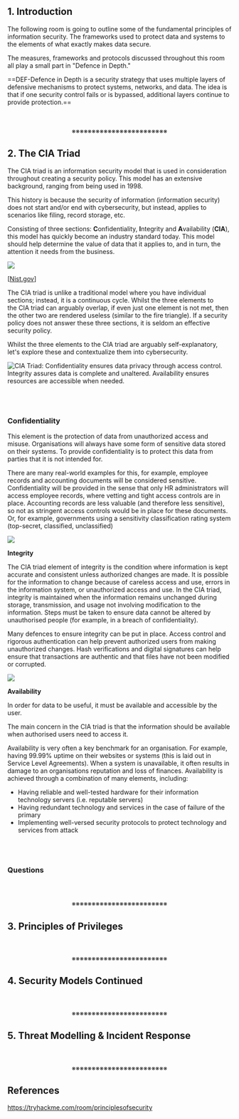 ## 1. Introduction

The following room is going to outline some of the fundamental principles of information security. The frameworks used to protect data and systems to the elements of what exactly makes data secure.

The measures, frameworks and protocols discussed throughout this room all play a small part in "Defence in Depth."

==DEF-Defence in Depth is a security strategy that uses multiple layers of defensive mechanisms to protect systems, networks, and data. The idea is that if one security control fails or is bypassed, additional layers continue to provide protection.==
<div align="center">
<br>
<br>
※※※※※※※※※※※※※※※※※※※※※※※※
<br>
</div>
<!-- PAGE BREAK -->
<div style="page-break-after: always;"></div>

## 2. The CIA Triad

The CIA triad is an information security model that is used in consideration throughout creating a security policy. This model has an extensive background, ranging from being used in 1998.

This history is because the security of information (information security) does not start and/or end with cybersecurity, but instead, applies to scenarios like filing, record storage, etc.

Consisting of three sections: **C**onfidentiality, **I**ntegrity and **A**vailability (**CIA**), this model has quickly become an industry standard today. This model should help determine the value of data that it applies to, and in turn, the attention it needs from the business.

![](https://tryhackme-images.s3.amazonaws.com/user-uploads/5de96d9ca744773ea7ef8c00/room-content/5de96d9ca744773ea7ef8c00-1725781488612.png)  

[[Nist.gov](https://www.nccoe.nist.gov/)]

The CIA triad is unlike a traditional model where you have individual sections; instead, it is a continuous cycle. Whilst the three elements to the CIA triad can arguably overlap, if even just one element is not met, then the other two are rendered useless (similar to the fire triangle). If a security policy does not answer these three sections, it is seldom an effective security policy.

Whilst the three elements to the CIA triad are arguably self-explanatory, let's explore these and contextualize them into cybersecurity.

![CIA Triad: Confidentiality ensures data privacy through access control. Integrity assures data is complete and unaltered. Availability ensures resources are accessible when needed.](https://academy.hackthebox.com/storage/modules/108/graphics/cia_triad.png)
<div align="center">
<br>
<br>
</div>

### Confidentiality

This element is the protection of data from unauthorized access and misuse. Organisations will always have some form of sensitive data stored on their systems. To provide confidentiality is to protect this data from parties that it is not intended for.

There are many real-world examples for this, for example, employee records and accounting documents will be considered sensitive. Confidentiality will be provided in the sense that only HR administrators will access employee records, where vetting and tight access controls are in place. Accounting records are less valuable (and therefore less sensitive), so not as stringent access controls would be in place for these documents. Or, for example, governments using a sensitivity classification rating system (top-secret, classified, unclassified)

  

![](https://tryhackme-images.s3.amazonaws.com/user-uploads/5de96d9ca744773ea7ef8c00/room-content/8baaae53303b90143e5cb20821202bd4.png)  

**Integrity**

The CIA triad element of integrity is the condition where information is kept accurate and consistent unless authorized changes are made. It is possible for the information to change because of careless access and use, errors in the information system, or unauthorized access and use. In the CIA triad, integrity is maintained when the information remains unchanged during storage, transmission, and usage not involving modification to the information. Steps must be taken to ensure data cannot be altered by unauthorised people (for example, in a breach of confidentiality).

  

Many defences to ensure integrity can be put in place. Access control and rigorous authentication can help prevent authorized users from making unauthorized changes. Hash verifications and digital signatures can help ensure that transactions are authentic and that files have not been modified or corrupted.

  

![](https://tryhackme-images.s3.amazonaws.com/user-uploads/5de96d9ca744773ea7ef8c00/room-content/d194e35fc5fd158b20e64a3c8c5123d1.png)  

**Availability**

In order for data to be useful, it must be available and accessible by the user.

  

The main concern in the CIA triad is that the information should be available when authorised users need to access it.

  

Availability is very often a key benchmark for an organisation. For example, having 99.99% uptime on their websites or systems (this is laid out in Service Level Agreements). When a system is unavailable, it often results in damage to an organisations reputation and loss of finances. Availability is achieved through a combination of many elements, including:

- Having reliable and well-tested hardware for their information technology servers (i.e. reputable servers)
- Having redundant technology and services in the case of failure of the primary
- Implementing well-versed security protocols to protect technology and services from attack
<div align="center">
<br>
<br>
</div>

### Questions

##### 
<div align="center">
<br>
<br>
※※※※※※※※※※※※※※※※※※※※※※※※
<br>
</div>
<!-- PAGE BREAK -->
<div style="page-break-after: always;"></div>

## 3. Principles of Privileges
<div align="center">
<br>
<br>
※※※※※※※※※※※※※※※※※※※※※※※※
<br>
</div>
<!-- PAGE BREAK -->
<div style="page-break-after: always;"></div>

## 4. Security Models Continued
<div align="center">
<br>
<br>
※※※※※※※※※※※※※※※※※※※※※※※※
<br>
</div>
<!-- PAGE BREAK -->
<div style="page-break-after: always;"></div>

## 5. Threat Modelling & Incident Response
<div align="center">
<br>
<br>
※※※※※※※※※※※※※※※※※※※※※※※※
<br>
</div>
<!-- PAGE BREAK -->
<div style="page-break-after: always;"></div>

## References

https://tryhackme.com/room/principlesofsecurity